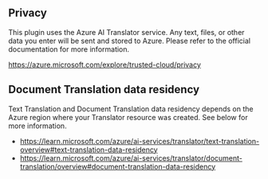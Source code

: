## Privacy

This plugin uses the Azure AI Translator service.
Any text, files, or other data you enter will be sent and stored to Azure.
Please refer to the official documentation for more information.

https://azure.microsoft.com/explore/trusted-cloud/privacy


## Document Translation data residency

Text Translation and Document Translation data residency depends on the Azure region where your Translator resource was created. See below for more information.

- https://learn.microsoft.com/azure/ai-services/translator/text-translation-overview#text-translation-data-residency
- https://learn.microsoft.com/azure/ai-services/translator/document-translation/overview#document-translation-data-residency
